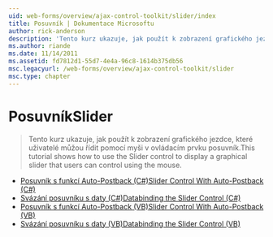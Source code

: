```yaml
---
uid: web-forms/overview/ajax-control-toolkit/slider/index
title: Posuvník | Dokumentace Microsoftu
author: rick-anderson
description: 'Tento kurz ukazuje, jak použít k zobrazení grafického jezdce, které uživatelé můžou řídit pomocí myši v ovládacím prvku posuvník.'
ms.author: riande
ms.date: 11/14/2011
ms.assetid: fd7812d1-55d7-4e4a-96c8-1614b375db56
msc.legacyurl: /web-forms/overview/ajax-control-toolkit/slider
msc.type: chapter
---
```

<a name="slider"></a><span data-ttu-id="5b9b5-103">Posuvník</span><span class="sxs-lookup"><span data-stu-id="5b9b5-103">Slider</span></span>
====================
> <span data-ttu-id="5b9b5-104">Tento kurz ukazuje, jak použít k zobrazení grafického jezdce, které uživatelé můžou řídit pomocí myši v ovládacím prvku posuvník.</span><span class="sxs-lookup"><span data-stu-id="5b9b5-104">This tutorial shows how to use the Slider control to display a graphical slider that users can control using the mouse.</span></span>


- [<span data-ttu-id="5b9b5-105">Posuvník s funkcí Auto-Postback (C#)</span><span class="sxs-lookup"><span data-stu-id="5b9b5-105">Slider Control With Auto-Postback (C#)</span></span>](using-the-slider-control-with-auto-postback-cs.md)
- [<span data-ttu-id="5b9b5-106">Svázání posuvníku s daty (C#)</span><span class="sxs-lookup"><span data-stu-id="5b9b5-106">Databinding the Slider Control (C#)</span></span>](databinding-the-slider-control-cs.md)
- [<span data-ttu-id="5b9b5-107">Posuvník s funkcí Auto-Postback (VB)</span><span class="sxs-lookup"><span data-stu-id="5b9b5-107">Slider Control With Auto-Postback (VB)</span></span>](using-the-slider-control-with-auto-postback-vb.md)
- [<span data-ttu-id="5b9b5-108">Svázání posuvníku s daty (VB)</span><span class="sxs-lookup"><span data-stu-id="5b9b5-108">Databinding the Slider Control (VB)</span></span>](databinding-the-slider-control-vb.md)

